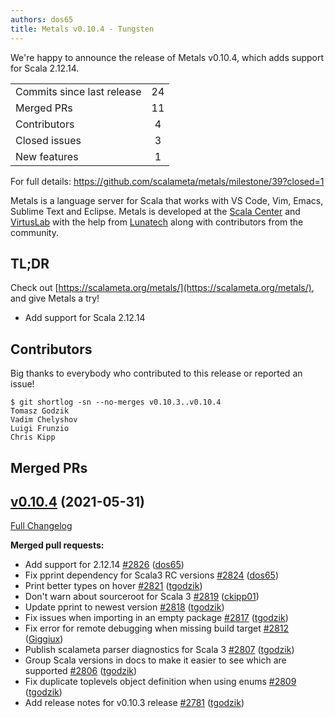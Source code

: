 ```yaml
---
authors: dos65
title: Metals v0.10.4 - Tungsten
---
```


We're happy to announce the release of Metals v0.10.4, which adds support for
Scala 2.12.14.

<table>
<tbody>
  <tr>
    <td>Commits since last release</td>
    <td align="center">24</td>
  </tr>
  <tr>
    <td>Merged PRs</td>
    <td align="center">11</td>
  </tr>
    <tr>
    <td>Contributors</td>
    <td align="center">4</td>
  </tr>
  <tr>
    <td>Closed issues</td>
    <td align="center">3</td>
  </tr>
  <tr>
    <td>New features</td>
    <td align="center">1</td>
  </tr>
</tbody>
</table>

For full details: https://github.com/scalameta/metals/milestone/39?closed=1

Metals is a language server for Scala that works with VS Code, Vim, Emacs,
Sublime Text and Eclipse. Metals is developed at the
[Scala Center](https://scala.epfl.ch/) and [VirtusLab](https://virtuslab.com)
with the help from [Lunatech](https://lunatech.com) along with contributors from
the community.

## TL;DR

Check out [https://scalameta.org/metals/](https://scalameta.org/metals/), and
give Metals a try!

- Add support for Scala 2.12.14

## Contributors

Big thanks to everybody who contributed to this release or reported an issue!

```
$ git shortlog -sn --no-merges v0.10.3..v0.10.4
Tomasz Godzik
Vadim Chelyshov
Luigi Frunzio
Chris Kipp
```

## Merged PRs

## [v0.10.4](https://github.com/scalameta/metals/tree/v0.10.4) (2021-05-31)

[Full Changelog](https://github.com/scalameta/metals/compare/v0.10.3...v0.10.4)

**Merged pull requests:**

- Add support for 2.12.14
  [\#2826](https://github.com/scalameta/metals/pull/2826)
  ([dos65](https://github.com/dos65))
- Fix pprint dependency for Scala3 RC versions
  [\#2824](https://github.com/scalameta/metals/pull/2824)
  ([dos65](https://github.com/dos65))
- Print better types on hover
  [\#2821](https://github.com/scalameta/metals/pull/2821)
  ([tgodzik](https://github.com/tgodzik))
- Don't warn about sourceroot for Scala 3
  [\#2819](https://github.com/scalameta/metals/pull/2819)
  ([ckipp01](https://github.com/ckipp01))
- Update pprint to newest version
  [\#2818](https://github.com/scalameta/metals/pull/2818)
  ([tgodzik](https://github.com/tgodzik))
- Fix issues when importing in an empty package
  [\#2817](https://github.com/scalameta/metals/pull/2817)
  ([tgodzik](https://github.com/tgodzik))
- Fix error for remote debugging when missing build target
  [\#2812](https://github.com/scalameta/metals/pull/2812)
  ([Giggiux](https://github.com/Giggiux))
- Publish scalameta parser diagnostics for Scala 3
  [\#2807](https://github.com/scalameta/metals/pull/2807)
  ([tgodzik](https://github.com/tgodzik))
- Group Scala versions in docs to make it easier to see which are supported
  [\#2806](https://github.com/scalameta/metals/pull/2806)
  ([tgodzik](https://github.com/tgodzik))
- Fix duplicate toplevels object definition when using enums
  [\#2809](https://github.com/scalameta/metals/pull/2809)
  ([tgodzik](https://github.com/tgodzik))
- Add release notes for v0.10.3 release
  [\#2781](https://github.com/scalameta/metals/pull/2781)
  ([tgodzik](https://github.com/tgodzik))
